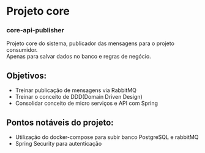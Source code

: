 # Projeto core 
### core-api-publisher

Projeto core do sistema,  publicador das mensagens para o projeto consumidor. <br>
Apenas para salvar dados no banco e regras de negócio.

## Objetivos:
* Treinar publicação de mensagens via RabbitMQ
* Treinar o conceito de DDD(Domain Driven Design)
* Consolidar conceito de micro serviços e API com Spring

## Pontos notáveis do projeto:
* Utilização do docker-compose para subir banco PostgreSQL e rabbitMQ
* Spring Security para autenticação


